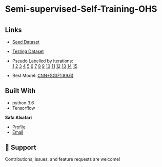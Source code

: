 # Semi-supervised-Self-Training-OHS
<h1 align="center"><project-name></h1>

<p align="center"><project-description></p>

## Links
  
- [Seed Dataset](https://drive.google.com/file/d/1DRRRXb9L4jTblDXanomDahBseGwxCZA6/view?usp=sharing)

- [Testing Dataset](https://drive.google.com/file/d/1rCkWUDFnMxsPlULERGziakIVAkwBOyNk/view?usp=sharing)

- Pseudo Labelled by iterations:  
  [1](https://drive.google.com/file/d/1LM1OZstgcEecOM7PRUyWCgAwoFAngSr4/view?usp=sharing)
  [2](https://drive.google.com/file/d/19I0D59Ce81yLS5rIGWbl_ayzzGNQqcSK/view?usp=sharing)
  [3](https://drive.google.com/file/d/11Pilo-M4GVvGcSknk-rZMPQdksUpZ2Vb/view?usp=sharing)
  [4](https://drive.google.com/file/d/11CUPY_mBIUiX4XDP6bREv8GuLKSgONws/view?usp=sharing)
  [5](https://drive.google.com/file/d/1qe5gq6nh-nFcwxb1K840LAce_zZ4OFrD/view?usp=sharing)
  [6](https://drive.google.com/file/d/12_JYMjiA3kfWHNvb5zRJYwfQE1y5M6gb/view?usp=sharing)
  [7](https://drive.google.com/file/d/18thHNWzW7WhU4OOd-V86nQHsqv6yyjh9/view?usp=sharing)
  [8](https://drive.google.com/file/d/1md_GGjpEUb63A1TfX5XXvVKMdvL-mzXw/view?usp=sharing)
  [9](https://drive.google.com/file/d/1FwLQEKep3J_MMfnoaCORoFbk__9HaSNA/view?usp=sharing)
  [10](https://drive.google.com/file/d/1osABRqYQ4eSv69DdYPAMhiNPp_xuA_n1/view?usp=sharing)
  [11](https://drive.google.com/file/d/1VeOdobbtV2MFaXMeWbMMp9G3OlSCf4aZ/view?usp=sharing)
  [12](https://drive.google.com/file/d/1EJ2EaKoJqga2U1HpXynlviT_IFRuQX2l/view?usp=sharing)
  [13](https://drive.google.com/file/d/15xyYRhmJYcgWk30l9mXEoBQyFQPHkM7V/view?usp=sharing)
  [14](https://drive.google.com/file/d/11CUPY_mBIUiX4XDP6bREv8GuLKSgONws/view?usp=sharing)
  [15](https://drive.google.com/file/d/1IRiVbOPDLEkiZQvu9X0OpXhUYhTsGH53/view?usp=sharing)
 

- Best Model:
  [CNN+SG(F1:89.6)](https://drive.google.com/file/d/1nONBeKWqri026valIlggLKukxflt9-zY/view?usp=sharing)




## Built With

- python 3.6
- Tensorflow




**Safa Alsafari**

- [Profile](https://github.com/safa212 "Safa Alsafari")
- [Email](mailto:sbalsefri@gmail.com?subject=Hi "Hi!")


## 🤝 Support

Contributions, issues, and feature requests are welcome!

